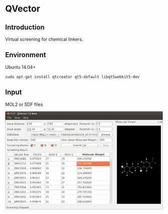 # QVector

## Introduction

Virtual screening for chemical linkers.

## Environment

Ubuntu 14.04+
```
sudo apt-get install qtcreator qt5-default libqt5webkit5-dev
```
## Input

MOL2 or SDF files

![alt tag](GUI.png)







